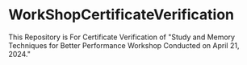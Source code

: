 # WorkShopCertificateVerification
This Repository is For Certificate Verification of "Study and Memory Techniques for Better Performance Workshop Conducted on April 21, 2024."
